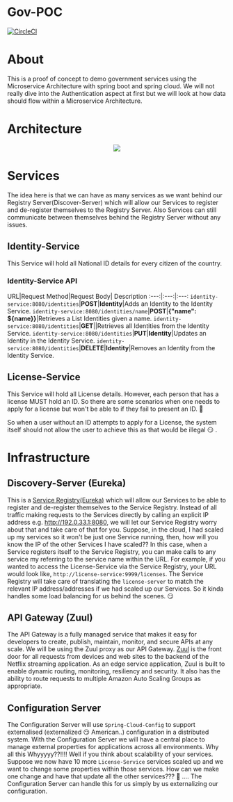 # Gov-POC

[![CircleCI](https://circleci.com/gh/Artemas-Muzanenhamo/gov-poc/tree/develop.svg?style=svg)](https://circleci.com/gh/Artemas-Muzanenhamo/gov-poc/tree/develop)

# About
This is a proof of concept to demo government services using the Microservice Architecture with spring boot and spring cloud. We will not really dive into the Authentication aspect at first but we will look at how data should flow within a Microservice Architecture.


# Architecture
<p align="center">
  <img src="https://user-images.githubusercontent.com/29547780/33390496-ef763280-d52d-11e7-80c3-8aaf41c3d5b0.png">
</p>

# Services

The idea here is that we can have as many services as we want behind our Registry Server(Discover-Server) which will allow our Services to register and de-register themselves to the Registry Server. Also Services can still communicate between themselves behind the Registry Server without any issues. 

## Identity-Service

This Service will hold all National ID details for every citizen of the
country.

### Identity-Service API
URL|Request Method|Request Body| Description
:---:|:---:|:---:
`identity-service:8080/identities`|**POST**|**Identity**|Adds an Identity to the Identity Service.
`identity-service:8080/identities/name`|**POST**|**{"name": ${name}}**|Retrieves a List Identities given a name.
`identity-service:8080/identities`|**GET**||Retrieves all Identities from the Identity Service.
`identity-service:8080/identities`|**PUT**|**Identity**|Updates an Identity in the Identity Service.
`identity-service:8080/identities`|**DELETE**|**Identity**|Removes an Identity from the Identity Service.

## License-Service

This Service will hold all License details. However, each person
that has a license MUST hold an ID. So there are some scenarios 
when one needs to apply for a license but won't be able to if they
fail to present an ID. :thinking:

So when a user without an ID attempts to apply for a License, the 
system itself should not allow the user to achieve this as that 
would be illegal :smirk: .

# Infrastructure

## Discovery-Server (Eureka)

This is a [Service Registry(Eureka)](https://github.com/spring-cloud/spring-cloud-netflix) which will allow our Services to be 
able to register and de-register themselves to the Service Registry. Instead of all traffic making requests to the 
Services directly by calling an explicit IP address e.g. http://192.0.33.1:8080, we will let our Service Registry worry
about that and take care of that for you. Suppose, in the cloud, I had scaled up my services so it won't be just one 
Service running, then, how will you know the IP of the other Services I have scaled?? In this case, when a Service
registers itself to the Service Registry, you can make calls to any service my referring to the service name within the 
URL. For example, if you wanted to access the License-Service via the Service Registry, your URL would look like, 
`http://license-service:9999/licenses`. The Service Registry will take care of translating the `license-server` to match 
the relevant IP address/addresses if we had scaled up our Services. So it kinda handles some load balancing for us behind 
the scenes. :smirk:

## API Gateway (Zuul)

The API Gateway is a fully managed service that makes it easy for developers to create, publish, maintain, monitor, and 
secure APIs at any scale. We will be using the Zuul proxy as our API Gateway.
[Zuul](https://github.com/Netflix/zuul) is the front door for all requests from devices and web sites to the backend of the Netflix streaming application. 
As an edge service application, Zuul is built to enable dynamic routing, monitoring, resiliency and security. It also 
has the ability to route requests to multiple Amazon Auto Scaling Groups as appropriate.

## Configuration Server

The Configuration Server will use `Spring-Cloud-Config` to support externalised (externalized :smirk: American..) configuration in a distributed system. With the Configuration Server we will have a central place to manage external properties for applications across all environments. Why all this Whyyyyy??!!!! Well if you think about scalability of your services. Suppose we now have 10 more `License-Service` services scaled up and we want to change some properties within those services. How can we make one change and have that update all the other services??? :thinking: .... The Configuration Server can handle this for us simply by us externalizing our configuration.
